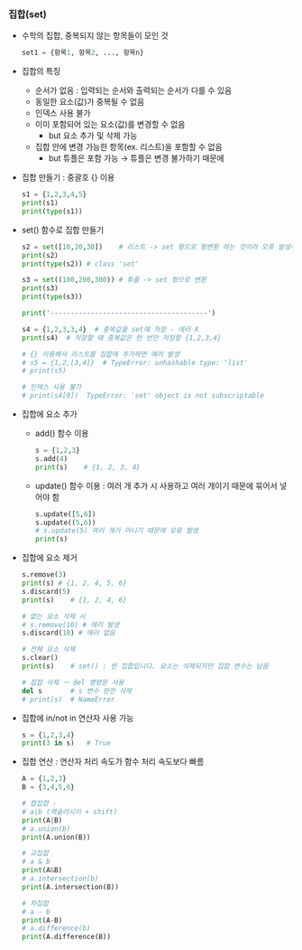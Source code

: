 ### 집합(set)

* 수학의 집합, 중복되지 않는 항목들이 모인 것

  ```python
  set1 = {항목1, 항목2, ..., 항목n}
  ```

* 집합의 특징

  * 순서가 없음 : 입력되는 순서와 출력되는 순서가 다를 수 있음
  * 동일한 요소(값)가 중복될 수 없음
  * 인덱스 사용 불가
  * 이미 포함되어 있는 요소(값)를 변경할 수 없음
    * but 요소 추가 및 삭제 가능
  * 집합 안에 변경 가능한 항목(ex. 리스트)을 포함할 수 없음
    * but 튜플은 포함 가능 → 튜플은 변경 불가하기 때문에



* 집합 만들기 : 중괄호 {} 이용

  ```python
  s1 = {1,2,3,4,5}
  print(s1)
  print(type(s1))
  ```

* set() 함수로 집합 만들기

  ```python
  s2 = set([10,20,30])    # 리스트 -> set 형으로 형변환 하는 것이라 오류 발생하지 않음
  print(s2)
  print(type(s2)) # class 'set'
  
  s3 = set((100,200,300)) # 튜플 -> set 형으로 변환
  print(s3)
  print(type(s3))
  
  print('---------------------------------------')
  
  s4 = {1,2,3,3,4}  # 중복값을 set에 저장 - 에러 X
  print(s4)  # 저장할 때 중복값은 한 번만 저장함 {1,2,3,4}
  
  # {} 이용해서 리스트를 집합에 추가하면 에러 발생
  # s5 = {1,2,[3,4]}  # TypeError: unhashable type: 'list'
  # print(s5)
  
  # 인덱스 사용 불가
  # print(s4[0])  TypeError: 'set' object is not subscriptable
  ```

  

* 집합에 요소 추가

  * add() 함수 이용

    ```python
    s = {1,2,3}
    s.add(4)
    print(s)    # {1, 2, 3, 4}
    ```

  * update() 함수 이용 : 여러 개 추가 시 사용하고 여러 개이기 때문에 묶어서 넣어야 함

    ```python
    s.update([5,6])
    s.update((5,6))
    # s.update(5) 여러 개가 아니기 때문에 오류 발생
    print(s)
    ```



* 집합에 요소 제거

  ```python
  s.remove(3)
  print(s) # {1, 2, 4, 5, 6}
  s.discard(5)
  print(s)    # {1, 2, 4, 6}
  
  # 없는 요소 삭제 시
  # s.remove(10) # 에러 발생
  s.discard(10) # 에러 없음
  
  # 전체 요소 삭제
  s.clear()
  print(s)    # set() : 빈 집합입니다. 요소는 삭제되지만 집합 변수는 남음
  
  # 집합 삭제 ㅡ del 명령문 사용
  del s       # s 변수 완전 삭제
  # print(s)  # NameError
  ```



* 집합에 in/not in 연산자 사용 가능

  ```python
  s = {1,2,3,4}
  print(3 in s)   # True
  ```



* 집합 연산 : 연산자 처리 속도가 함수 처리 속도보다 빠름

  ```python
  A = {1,2,3}
  B = {3,4,5,6}
  
  # 합집합 -
  # a|b (역슬러시키 + shift)
  print(A|B)
  # a.union(b)
  print(A.union(B))
  
  # 교집합
  # a & b
  print(A&B)
  # a.intersection(b)
  print(A.intersection(B))
  
  # 차집합
  # a - b
  print(A-B)
  # a.difference(b)
  print(A.difference(B))
  ```

  

